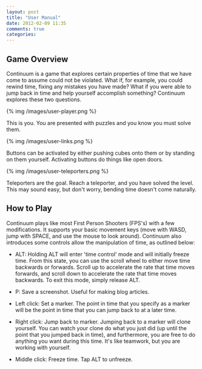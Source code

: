 ```yaml
---
layout: post
title: "User Manual"
date: 2012-02-09 11:35
comments: true
categories: 
---
```


## Game Overview

Continuum is a game that explores certain properties of time that we have come
to assume could not be violated.  What if, for example, you could rewind time,
fixing any mistakes you have made?  What if you were able to jump back in time
and help yourself accomplish something?  Continuum explores these two
questions.

{% img /images/user-player.png %}

This is you.  You are presented with puzzles and you know you must solve them.

{% img /images/user-links.png %}

Buttons can be activated by either pushing cubes onto them or by standing on
them yourself.  Activating buttons do things like open doors.

{% img /images/user-teleporters.png %}

Teleporters are the goal.  Reach a teleporter, and you have solved the level.
This may sound easy, but don't worry, bending time doesn't come naturally.

## How to Play

Continuum plays like most First Person Shooters (FPS's) with a few
modifications.  It supports your basic movement keys (move with WASD, jump with
SPACE, and use the mouse to look around).  Continuum also introduces some
controls allow the manipulation of time, as outlined below:

* ALT: Holding ALT will enter 'time control' mode and will initially freeze
time.  From this state, you can use the scroll wheel to either move time
backwards or forwards.  Scroll up to accelerate the rate that time moves
forwards, and scroll down to accelerate the rate that time moves backwards.  To
exit this mode, simply release ALT.

* P: Save a screenshot.  Useful for making blog articles.

* Left click: Set a marker.  The point in time that you specify as a marker will
be the point in time that you can jump back to at a later time. 

* Right click: Jump back to marker.  Jumping back to a marker will clone
yourself.  You can watch your clone do what you just did (up until the point
that you jumped back in time), and furthermore, you are free to do anything you
want during this time.  It's like teamwork, but you are working with yourself.

* Middle click: Freeze time.  Tap ALT to unfreeze.

